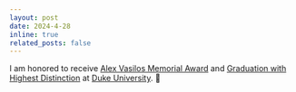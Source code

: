 ```yaml
---
layout: post
date: 2024-4-28
inline: true
related_posts: false
---
```

I am honored to receive [Alex Vasilos Memorial Award](https://today.duke.edu/2024/05/honors-and-laurels-earned-class-2024) and [Graduation with Highest Distinction](https://cs.duke.edu/undergrad/awards) at [Duke University](https://duke.edu/). 🎉